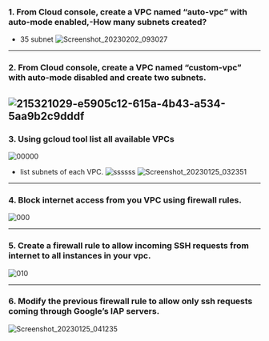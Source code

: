 ### 1. From Cloud console, create a VPC named “auto-vpc” with auto-mode enabled,-How many subnets created? 
- 35 subnet 
![Screenshot_20230202_093027](https://user-images.githubusercontent.com/116673091/216268913-a2e37b69-da6b-4bf0-af1d-756339c69e89.png)
---
### 2. From Cloud console, create a VPC named “custom-vpc” with auto-mode disabled and create two subnets. 
 ![215321029-e5905c12-615a-4b43-a534-5aa9b2c9dddf](https://user-images.githubusercontent.com/116673091/216269825-b629bca6-f77f-48c1-8312-922563df6515.png)
---
### 3. Using gcloud tool list all available VPCs 
![00000](https://user-images.githubusercontent.com/116673091/216270221-c3cfcd3c-c8a2-4ac2-b87a-3f6bcce78958.png)
- list subnets of each VPC.
![ssssss](https://user-images.githubusercontent.com/116673091/216270746-00d7661d-91eb-48dd-a543-36d08c0b2953.png)
![Screenshot_20230125_032351](https://user-images.githubusercontent.com/116673091/216270873-1e6a863a-5fe7-4da2-945f-799689d6c168.png)
---
### 4. Block internet access from you VPC using firewall rules.
![000](https://user-images.githubusercontent.com/116673091/216271863-971ca4bb-8fbf-4681-b281-24f54efd7185.png)

---
### 5. Create a firewall rule to allow incoming SSH requests from internet to all instances in your vpc.
![010](https://user-images.githubusercontent.com/116673091/216272380-42bf4f89-9d29-4d10-9937-ca9a1d8e91ea.png)

---
### 6. Modify the previous firewall rule to allow only ssh requests coming through Google’s IAP servers.
![Screenshot_20230125_041235](https://user-images.githubusercontent.com/116673091/216273792-c29ec051-085c-4fdf-8e9a-c5c42179eaa9.png)
